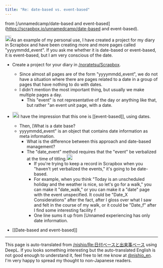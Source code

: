 ```yaml
---
title: "Re: date-based vs. event-based"
---
```


from [/unnamedcamp/date-based and event-based](https://scrapbox.io/unnamedcamp/date-based and event-based).

<img src='https://scrapbox.io/api/pages/unnamedcamp/nora/icon' alt='/unnamedcamp/nora.icon' height="19.5"/>As an example of my personal use, I have created a project for my diary in Scrapbox and have been creating more and more pages called "yyyymmdd_event". If you ask me whether it is date-based or event-based, it is event-based, but I am very conscious of the date.
- Create a project for your diary in [/noratetsu/Scrapbox](https://scrapbox.io/noratetsu/Scrapbox).
    - Since almost all pages are of the form "yyyymmdd_event", we do not have a situation where there are pages related to a date in a group of pages that have nothing to do with dates.
    - I didn't mention the most important thing, but usually we make multiple pages a day.
        - This "event" is not representative of the day or anything like that, but rather "an event unit page, with a date.
- <img src='https://scrapbox.io/api/pages/unnamedcamp/rashita/icon' alt='/unnamedcamp/rashita.icon' height="19.5"/>I have the impression that this one is [[event-based]], using dates.
    - Then, [What is a date base?
    - yyyymmdd_event" is an object that contains date information as meta information.
        - What is the difference between this approach and date-based management?
        - The "date_event" method requires that the "event" be verbalized at the time of titling.<img src='https://scrapbox.io/api/pages/unnamedcamp/nishio/icon' alt='/unnamedcamp/nishio.icon' height="19.5"/>
            - If you're trying to keep a record in Scrapbox when you "haven't yet verbalized the events," it's going to be date-based.
            - For example, when you think "Today is an unscheduled holiday and the weather is nice, so let's go for a walk," you can make it "date_walk," or you can make it a "date" page with the event unspecified. It could be "Date_X Considerations" after the fact, after I gloss over what I saw and felt in the course of my walk, or it could be "Date_f" after I find some interesting facility f
            - One line sums it up from [Unnamed experiencing has only date information.

- [[Date-based and event-based]]

---
This page is auto-translated from [/nishio/Re:日付ベースと出来事ベース](https://scrapbox.io/nishio/Re:日付ベースと出来事ベース) using DeepL. If you looks something interesting but the auto-translated English is not good enough to understand it, feel free to let me know at [@nishio_en](https://twitter.com/nishio_en). I'm very happy to spread my thought to non-Japanese readers.